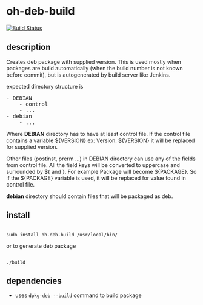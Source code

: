 oh-deb-build
============
[![Build Status](https://travis-ci.org/pete911/oh-deb-build.png)](https://travis-ci.org/pete911/oh-deb-build)

description
----------
<p>
Creates deb package with supplied version. This is used mostly when
packages are build automatically (when the build number is not known before
commit), but is autogenerated by build server like Jenkins.
</p>

expected directory structure is
<pre>
- DEBIAN
    - control
    - ...
- debian
    - ...
</pre>

Where <b>DEBIAN</b> directory has to have at least control file. If the control
file contains a variable ${VERSION} ex: Version: ${VERSION} it will be 
replaced for supplied version.

Other files (postinst, prerm ...) in DEBIAN directory can use any of the fields
from control file. All the field keys will be converted to uppercase and
surrounded by ${ and }. For example Package will become ${PACKAGE}.
So if the ${PACKAGE} variable is used, it will be replaced for value found in
control file.

<b>debian</b> directory should contain files that will be packaged as deb.

install
-------
<pre><code>
sudo install oh-deb-build /usr/local/bin/
</code></pre>

or to generate deb package

<pre><code>
./build <build_number>
</code></pre>

dependencies
------------
- uses <code>dpkg-deb --build</code> command to build package

